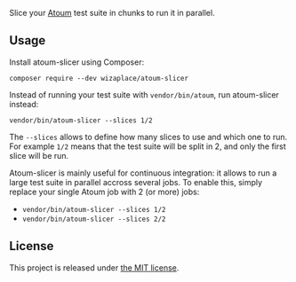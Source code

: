 Slice your [Atoum](http://docs.atoum.org/fr/latest/) test suite in chunks to run it in parallel.


## Usage

Install atoum-slicer using Composer:

```
composer require --dev wizaplace/atoum-slicer
```

Instead of running your test suite with `vendor/bin/atoum`, run atoum-slicer instead:

```
vendor/bin/atoum-slicer --slices 1/2
```

The `--slices` allows to define how many slices to use and which one to run. For example `1/2` means that the test suite will be split in 2, and only the first slice will be run.

Atoum-slicer is mainly useful for continuous integration: it allows to run a large test suite in parallel accross several jobs. To enable this, simply replace your single Atoum job with 2 (or more) jobs:

- `vendor/bin/atoum-slicer --slices 1/2`
- `vendor/bin/atoum-slicer --slices 2/2`

## License

This project is released under [the MIT license](LICENSE).
